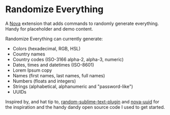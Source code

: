 # Randomize Everything

A [Nova](https://nova.app) extension that adds commands to randomly generate everything. Handy for placeholder and demo content.

Randomize Everything can currently generate:

- Colors (hexadecimal, RGB, HSL)
- Country names
- Country codes (ISO-3166 alpha-2, alpha-3, numeric)
- Dates, times and datetimes (ISO-8601)
- Lorem Ipsum copy
- Names (first names, last names, full names)
- Numbers (floats and integers)
- Strings (alphabetical, alphanumeric and "password-like")
- UUIDs

Inspired by, and hat tip to, [random-sublime-text-plugin](https://github.com/kimpettersen/random-sublime-text-plugin) and [nova-uuid](https://github.com/henrikdahl/nova-uuid) for the inspiration and the handy dandy open source code I used to get started.
